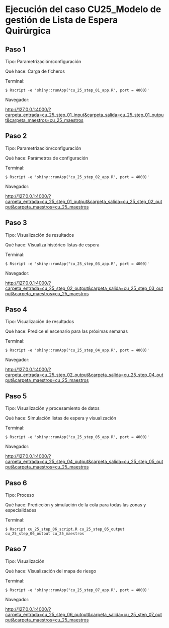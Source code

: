 Ejecución del caso CU25_Modelo de gestión de Lista de Espera Quirúrgica
========================================================================




Paso 1
------

Tipo: Parametrización/configuración

Qué hace: Carga de ficheros





Terminal:

````
$ Rscript -e 'shiny::runApp("cu_25_step_01_app.R", port = 4000)'
````

Navegador:

http://127.0.0.1:4000/?carpeta_entrada=cu_25_step_01_input&carpeta_salida=cu_25_step_01_output&carpeta_maestros=cu_25_maestros


Paso 2
------

Tipo: Parametrización/configuración

Qué hace: Parámetros de configuración

Terminal:

````
$ Rscript -e 'shiny::runApp("cu_25_step_02_app.R", port = 4000)'
````

Navegador:

http://127.0.0.1:4000/?carpeta_entrada=cu_25_step_01_output&carpeta_salida=cu_25_step_02_output&carpeta_maestros=cu_25_maestros



Paso 3
------

Tipo: Visualización de resultados

Qué hace: Visualiza histórico listas de espera

Terminal:

````
$ Rscript -e 'shiny::runApp("cu_25_step_03_app.R", port = 4000)'
````

Navegador:

http://127.0.0.1:4000/?carpeta_entrada=cu_25_step_02_output&carpeta_salida=cu_25_step_03_output&carpeta_maestros=cu_25_maestros



Paso 4
------

Tipo: Visualización de resultados

Qué hace: Predice el escenario para las próximas semanas


Terminal:

````
$ Rscript -e 'shiny::runApp("cu_25_step_04_app.R", port = 4000)'
````

Navegador:

http://127.0.0.1:4000/?carpeta_entrada=cu_25_step_02_output&carpeta_salida=cu_25_step_04_output&carpeta_maestros=cu_25_maestros




Paso 5
------

Tipo: Visualización y procesamiento de datos

Qué hace: Simulación listas de espera y visualización


Terminal:

````
$ Rscript -e 'shiny::runApp("cu_25_step_05_app.R", port = 4000)'
````


Navegador:

http://127.0.0.1:4000/?carpeta_entrada=cu_25_step_04_output&carpeta_salida=cu_25_step_05_output&carpeta_maestros=cu_25_maestros

Paso 6
------

Tipo: Proceso

Qué hace: Predicción y simulación de la cola para todas las zonas y especialidades


Terminal:

````
$ Rscript cu_25_step_06_script.R cu_25_step_05_output cu_25_step_06_output cu_25_maestros
````



Paso 7
------

Tipo: Visualización

Qué hace: Visualización del mapa de riesgo


Terminal:

````
$ Rscript -e 'shiny::runApp("cu_25_step_07_app.R", port = 4000)'
````

Navegador:

http://127.0.0.1:4000/?carpeta_entrada=cu_25_step_06_output&carpeta_salida=cu_25_step_07_output&carpeta_maestros=cu_25_maestros


